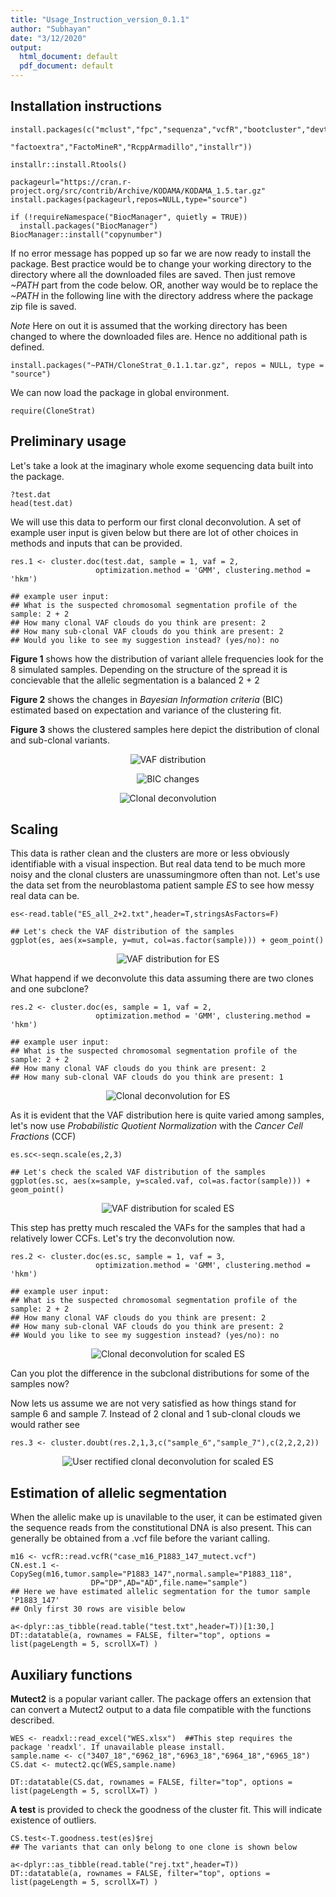 ```yaml
---
title: "Usage_Instruction_version_0.1.1"
author: "Subhayan"
date: "3/12/2020"
output:
  html_document: default
  pdf_document: default
---
```


## Installation instructions


```{r, eval=FALSE, echo=TRUE}
install.packages(c("mclust","fpc","sequenza","vcfR","bootcluster","devtools",
                   "factoextra","FactoMineR","RcppArmadillo","installr"))

installr::install.Rtools() 

packageurl="https://cran.r-project.org/src/contrib/Archive/KODAMA/KODAMA_1.5.tar.gz"
install.packages(packageurl,repos=NULL,type="source") 

if (!requireNamespace("BiocManager", quietly = TRUE))
  install.packages("BiocManager")
BiocManager::install("copynumber")
```


If no error message has popped up so far we are now ready to install the package. Best practice would be to change your working directory to the directory where all the downloaded files are saved. Then just remove *~PATH* part from the code below. OR, another way would be to replace the *~PATH* in the following line with the directory address where the package zip file is saved.

*Note* Here on out it is assumed that the working directory has been changed to where the downloaded files are. Hence no additional path is defined.

```{r, eval=FALSE, echo=TRUE}
install.packages("~PATH/CloneStrat_0.1.1.tar.gz", repos = NULL, type = "source")
```

We can now load the package in global environment.

```{r}
require(CloneStrat)
```

## Preliminary usage

Let's take a look at the imaginary whole exome sequencing data built into the package.

```{r, eval=FALSE, echo=TRUE}
?test.dat
head(test.dat)

```

We will use this data to perform our first clonal deconvolution. A set of example user input is given below but there are lot of other choices in methods and inputs that can be provided.

```{r, eval=FALSE, echo=TRUE}
res.1 <- cluster.doc(test.dat, sample = 1, vaf = 2, 
                   optimization.method = 'GMM', clustering.method = 'hkm')

## example user input:
## What is the suspected chromosomal segmentation profile of the sample: 2 + 2
## How many clonal VAF clouds do you think are present: 2
## How many sub-clonal VAF clouds do you think are present: 2
## Would you like to see my suggestion instead? (yes/no): no
```

**Figure 1** shows how the distribution of variant allele frequencies look for the 8 simulated samples. Depending on the structure of the spread it is concievable that the allelic segmentation is a balanced 2 + 2

**Figure 2** shows the changes in *Bayesian Information criteria* (BIC) estimated based on expectation and variance of the clustering fit.

**Figure 3** shows the clustered samples here depict the distribution of clonal and sub-clonal variants.

<center>

![VAF distribution](test.dat.1.png)

![BIC changes](test.dat.2.png)

![Clonal deconvolution](test.dat.3.png)

</center>

## Scaling

This data is rather clean and the clusters are more or less obviously identifiable with a visual inspection. But real data tend to be much more noisy and the clonal clusters  are unassumingmore often than not. Let's use the data set from the neuroblastoma patient sample *ES* to see how messy real data can be.

```{r, eval=FALSE, echo=TRUE}
es<-read.table("ES_all_2+2.txt",header=T,stringsAsFactors=F)

## Let's check the VAF distribution of the samples
ggplot(es, aes(x=sample, y=mut, col=as.factor(sample))) + geom_point()
```

<center>

![VAF distribution for ES](test.dat.4.png)

</center>

What happend if we deconvolute this data assuming there are two clones and one subclone?

```{r, eval=FALSE, echo=TRUE}
res.2 <- cluster.doc(es, sample = 1, vaf = 2, 
                   optimization.method = 'GMM', clustering.method = 'hkm')

## example user input:
## What is the suspected chromosomal segmentation profile of the sample: 2 + 2
## How many clonal VAF clouds do you think are present: 2
## How many sub-clonal VAF clouds do you think are present: 1
```

<center>

![Clonal deconvolution for ES](test.dat.5.png)

</center>

As it is evident that the VAF distribution here is quite varied among samples, let's now use *Probabilistic Quotient Normalization* with the *Cancer Cell Fractions* (CCF)

```{r, eval=FALSE, echo=TRUE}
es.sc<-seqn.scale(es,2,3)

## Let's check the scaled VAF distribution of the samples
ggplot(es.sc, aes(x=sample, y=scaled.vaf, col=as.factor(sample))) + geom_point()
```

<center>

![VAF distribution for scaled ES](test.dat.6.png)

</center>

This step has pretty much rescaled the VAFs for the samples that had a relatively lower CCFs. Let's try the deconvolution now.

```{r, eval=FALSE, echo=TRUE}
res.2 <- cluster.doc(es.sc, sample = 1, vaf = 3, 
                   optimization.method = 'GMM', clustering.method = 'hkm')

## example user input:
## What is the suspected chromosomal segmentation profile of the sample: 2 + 2
## How many clonal VAF clouds do you think are present: 2
## How many sub-clonal VAF clouds do you think are present: 2
## Would you like to see my suggestion instead? (yes/no): no
```

<center>

![Clonal deconvolution for scaled ES](test.dat.7.png)

</center>

Can you plot the difference in the subclonal distributions for some of the samples now?

Now lets us assume we are not very satisfied as how things stand for sample 6 and sample 7. Instead of 2 clonal and 1 sub-clonal clouds we would rather see 

```{r, eval=FALSE, echo=TRUE}
res.3 <- cluster.doubt(res.2,1,3,c("sample_6","sample_7"),c(2,2,2,2))
```

<center>

![User rectified clonal deconvolution for scaled ES](test.dat.8.png)

</center>

## Estimation of allelic segmentation

When the allelic make up is unavilable to the user, it can be estimated given the sequence reads from the constitutional DNA is also present. This can generally be obtained from a .vcf file before the variant calling.

```{r, eval=FALSE, echo=TRUE}
m16 <- vcfR::read.vcfR("case_m16_P1883_147_mutect.vcf")
CN.est.1 <- CopySeg(m16,tumor.sample="P1883_147",normal.sample="P1883_118",
                  DP="DP",AD="AD",file.name="sample")
## Here we have estimated allelic segmentation for the tumor sample 'P1883_147'
## Only first 30 rows are visible below
```
```{r, eval=TRUE, echo=FALSE}
a<-dplyr::as_tibble(read.table("test.txt",header=T))[1:30,]
DT::datatable(a, rownames = FALSE, filter="top", options = list(pageLength = 5, scrollX=T) )
```

## Auxiliary functions

**Mutect2** is a popular variant caller. The package offers an extension that can convert a Mutect2 output to a data file compatible with the functions described.

```{r, eval=TRUE, echo=TRUE}
WES <- readxl::read_excel("WES.xlsx")  ##This step requires the package 'readxl'. If unavailable please install.
sample.name <- c("3407_18","6962_18","6963_18","6964_18","6965_18")
CS.dat <- mutect2.qc(WES,sample.name)
```
```{r, eval=TRUE, echo=FALSE}
DT::datatable(CS.dat, rownames = FALSE, filter="top", options = list(pageLength = 5, scrollX=T) )
```

**A test** is provided to check the goodness of the cluster fit. This will indicate existence of outliers.
```{r, eval=FALSE, echo=TRUE}
CS.test<-T.goodness.test(es)$rej
## The variants that can only belong to one clone is shown below
```
```{r, eval=TRUE, echo=FALSE}
a<-dplyr::as_tibble(read.table("rej.txt",header=T))
DT::datatable(a, rownames = FALSE, filter="top", options = list(pageLength = 5, scrollX=T) )
```
